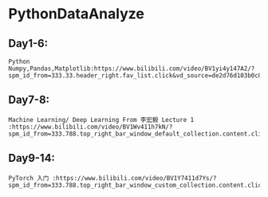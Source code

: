 # PythonDataAnalyze
## Day1-6: 
    Python Numpy,Pandas,Matplotlib:https://www.bilibili.com/video/BV1yi4y147A2/?spm_id_from=333.33.header_right.fav_list.click&vd_source=de2d76d103b0c818f3c42dbab0ddb7ee
## Day7-8:
    Machine Learning/ Deep Learning From 李宏毅 Lecture 1 :https://www.bilibili.com/video/BV1Wv411h7kN/?spm_id_from=333.788.top_right_bar_window_default_collection.content.click&vd_source=de2d76d103b0c818f3c42dbab0ddb7ee
## Day9-14:
    PyTorch 入门 :https://www.bilibili.com/video/BV1Y7411d7Ys/?spm_id_from=333.788.top_right_bar_window_custom_collection.content.click&vd_source=de2d76d103b0c818f3c42dbab0ddb7ee